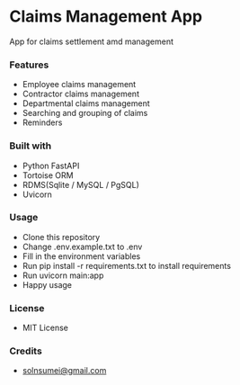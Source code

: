 # Claims Management App
App for claims settlement amd management

### Features
- Employee claims management
- Contractor claims management
- Departmental claims management
- Searching and grouping of claims
- Reminders

### Built with
- Python FastAPI
- Tortoise ORM
- RDMS(Sqlite / MySQL / PgSQL)
- Uvicorn

### Usage
- Clone this repository
- Change .env.example.txt to .env
- Fill in the environment variables
- Run pip install -r requirements.txt to install requirements
- Run uvicorn main:app
- Happy usage

### License
- MIT License

### Credits
- solnsumei@gmail.com